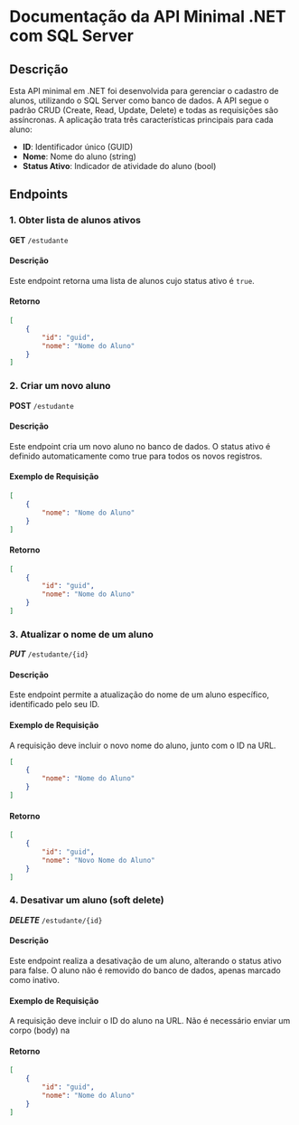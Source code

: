 # Documentação da API Minimal .NET com SQL Server

## Descrição
Esta API minimal em .NET foi desenvolvida para gerenciar o cadastro de alunos, utilizando o SQL Server como banco de dados. A API segue o padrão CRUD (Create, Read, Update, Delete) e todas as requisições são assíncronas. A aplicação trata três características principais para cada aluno:

- **ID**: Identificador único (GUID)
- **Nome**: Nome do aluno (string)
- **Status Ativo**: Indicador de atividade do aluno (bool)

## Endpoints

### 1. Obter lista de alunos ativos

**GET** `/estudante`

#### Descrição
Este endpoint retorna uma lista de alunos cujo status ativo é `true`.

#### Retorno
````json
[
    {
        "id": "guid",
        "nome": "Nome do Aluno"
    }
]
````

### 2. Criar um novo aluno

**POST** `/estudante`

#### Descrição
Este endpoint cria um novo aluno no banco de dados. O status ativo é definido automaticamente como true para todos os novos registros.

#### Exemplo de Requisição

````json
[
    {
        "nome": "Nome do Aluno"
    }
]
````

#### Retorno
````json
[
    {
        "id": "guid",
        "nome": "Nome do Aluno"
    }
]
````

### 3. Atualizar o nome de um aluno

***PUT*** `/estudante/{id}`

#### Descrição
Este endpoint permite a atualização do nome de um aluno específico, identificado pelo seu ID.

#### Exemplo de Requisição
A requisição deve incluir o novo nome do aluno, junto com o ID na URL.

````json
[
    {
        "nome": "Nome do Aluno"
    }
]
````

#### Retorno
````json
[
    {
        "id": "guid",
        "nome": "Novo Nome do Aluno"
    }
]
````

### 4. Desativar um aluno (soft delete)
***DELETE*** `/estudante/{id}`

#### Descrição
Este endpoint realiza a desativação de um aluno, alterando o status ativo para false. O aluno não é removido do banco de dados, apenas marcado como inativo.

#### Exemplo de Requisição
A requisição deve incluir o ID do aluno na URL. Não é necessário enviar um corpo (body) na 

#### Retorno
````json
[
    {
        "id": "guid",
        "nome": "Nome do Aluno"
    }
]
````
